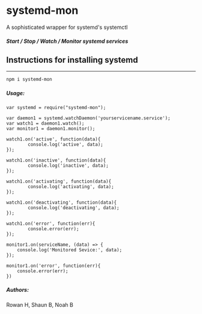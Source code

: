 # systemd-mon

A sophisticated wrapper for systemd's systemctl

##### Start / Stop / Watch / Monitor systemd services


## Instructions for installing systemd
-----------

```sh
npm i systemd-mon
```

##### Usage:
````
var systemd = require("systemd-mon");

var daemon1 = systemd.watchDaemon('yourservicename.service');
var watch1 = daemon1.watch();
var monitor1 = daemon1.monitor();

watch1.on('active', function(data){
        console.log('active', data);
});

watch1.on('inactive', function(data){
        console.log('inactive', data);
});

watch1.on('activating', function(data){
        console.log('activating', data);
});

watch1.on('deactivating', function(data){
        console.log('deactivating', data);
});

watch1.on('error', function(err){
        console.error(err);
});

monitor1.on(serviceName, (data) => {
    console.log('Monitored Sevice:', data);
});

monitor1.on('error', function(err){
	console.error(err);
})

````


##### Authors:
Rowan H, Shaun B, Noah B
